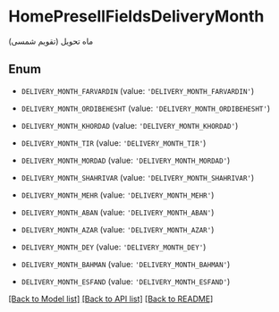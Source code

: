# HomePresellFieldsDeliveryMonth

ماه تحویل (تقویم شمسی)

## Enum

* `DELIVERY_MONTH_FARVARDIN` (value: `'DELIVERY_MONTH_FARVARDIN'`)

* `DELIVERY_MONTH_ORDIBEHESHT` (value: `'DELIVERY_MONTH_ORDIBEHESHT'`)

* `DELIVERY_MONTH_KHORDAD` (value: `'DELIVERY_MONTH_KHORDAD'`)

* `DELIVERY_MONTH_TIR` (value: `'DELIVERY_MONTH_TIR'`)

* `DELIVERY_MONTH_MORDAD` (value: `'DELIVERY_MONTH_MORDAD'`)

* `DELIVERY_MONTH_SHAHRIVAR` (value: `'DELIVERY_MONTH_SHAHRIVAR'`)

* `DELIVERY_MONTH_MEHR` (value: `'DELIVERY_MONTH_MEHR'`)

* `DELIVERY_MONTH_ABAN` (value: `'DELIVERY_MONTH_ABAN'`)

* `DELIVERY_MONTH_AZAR` (value: `'DELIVERY_MONTH_AZAR'`)

* `DELIVERY_MONTH_DEY` (value: `'DELIVERY_MONTH_DEY'`)

* `DELIVERY_MONTH_BAHMAN` (value: `'DELIVERY_MONTH_BAHMAN'`)

* `DELIVERY_MONTH_ESFAND` (value: `'DELIVERY_MONTH_ESFAND'`)

[[Back to Model list]](../README.md#documentation-for-models) [[Back to API list]](../README.md#documentation-for-api-endpoints) [[Back to README]](../README.md)


